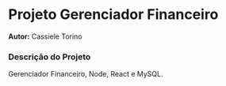 # Projeto Gerenciador Financeiro
**Autor:** Cassiele Torino

### Descrição do Projeto
Gerenciador Financeiro, Node, React e MySQL.